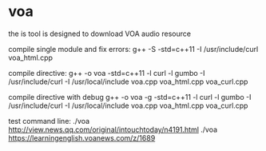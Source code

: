 # voa
the is tool is designed to download VOA audio resource 


compile single module and fix errors:
g++ -S -std=c++11 -I /usr/include/curl  voa_html.cpp


compile directive:
g++ -o voa -std=c++11 -l curl -l gumbo -I /usr/include/curl -I /usr/local/include  voa.cpp voa_html.cpp voa_curl.cpp

compile directive with debug
g++ -o voa -g -std=c++11 -l curl -l gumbo -I /usr/include/curl -I /usr/local/include  voa.cpp voa_html.cpp voa_curl.cpp


test command line:
./voa http://view.news.qq.com/original/intouchtoday/n4191.html
./voa https://learningenglish.voanews.com/z/1689

